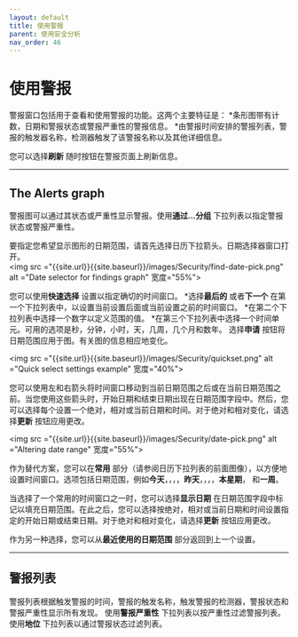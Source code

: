 ```yaml
---
layout: default
title: 使用警报
parent: 使用安全分析
nav_order: 46
---
```


# 使用警报

警报窗口包括用于查看和使用警报的功能。这两个主要特征是：
*条形图带有计数，日期和警报状态或警报严重性的警报信息。
*由警报时间安排的警报列表，警报的触发器名称，检测器触发了该警报名称以及其他详细信息。

您可以选择**刷新** 随时按钮在警报页面上刷新信息。

---
## The Alerts graph

警报图可以通过其状态或严重性显示警报。使用**通过...分组** 下拉列表以指定警报状态或警报严重性。

要指定您希望显示图形的日期范围，请首先选择日历下拉箭头。日期选择器窗口打开。
<br> <img src ="{{site.url}}{{site.baseurl}}/images/Security/find-date-pick.png" alt ="Date selector for findings graph" 宽度="55%">

您可以使用**快速选择** 设置以指定确切的时间窗口。
*选择**最后的** 或者**下一个** 在第一个下拉列表中，以设置当前设置后面或当前设置之前的时间窗口。
*在第二个下拉列表中选择一个数字以定义范围的值。
*在第三个下拉列表中选择一个时间单元。可用的选项是秒，分钟，小时，天，几周，几个月和数年。
选择**申请** 按钮将日期范围应用于图。有关图的信息相应地变化。

<img src ="{{site.url}}{{site.baseurl}}/images/Security/quickset.png" alt ="Quick select settings example" 宽度="40%">

您可以使用左和右箭头将时间窗口移动到当前日期范围之后或在当前日期范围之前。当您使用这些箭头时，开始日期和结束日期出现在日期范围字段中。然后，您可以选择每个设置一个绝对，相对或当前日期和时间。对于绝对和相对变化，请选择**更新** 按钮应用更改。

<img src ="{{site.url}}{{site.baseurl}}/images/Security/date-pick.png" alt ="Altering date range" 宽度="55%">

作为替代方案，您可以在**常用** 部分（请参阅日历下拉列表的前面图像），以方便地设置时间窗口。选项包括日期范围，例如**今天**，，，，**昨天**，，，，**本星期**， 和**一周**。

当选择了一个常用的时间窗口之一时，您可以选择**显示日期** 在日期范围字段中标记以填充日期范围。在此之后，您可以选择按绝对，相对或当前日期和时间设置指定的开始日期或结束日期。对于绝对和相对变化，请选择**更新** 按钮应用更改。

作为另一种选择，您可以从**最近使用的日期范围** 部分返回到上一个设置。

---
## 警报列表

警报列表根据触发警报的时间，警报的触发名称，触发警报的检测器，警报状态和警报严重性显示所有发现。
使用**警报严重性** 下拉列表以按严重性过滤警报列表。使用**地位** 下拉列表以通过警报状态过滤列表。



